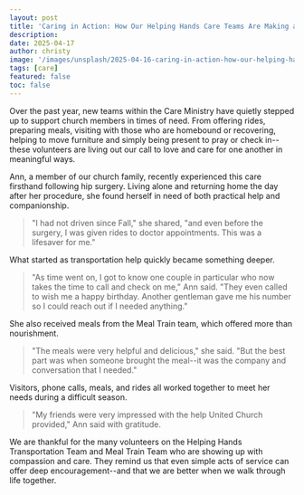 ```yaml
---
layout: post
title: 'Caring in Action: How Our Helping Hands Care Teams Are Making a Difference'
description:
date: 2025-04-17
author: christy
image: '/images/unsplash/2025-04-16-caring-in-action-how-our-helping-hands-care-teams-are-making-a-difference.jpg'
tags: [care]
featured: false
toc: false
---
```


Over the past year, new teams within the Care Ministry have quietly stepped up to support church members in times of need. From offering rides, preparing meals, visiting with those who are homebound or recovering, helping to move furniture and simply being present to pray or check in--these volunteers are living out our call to love and care for one another in meaningful ways.

Ann, a member of our church family, recently experienced this care firsthand following hip surgery. Living alone and returning home the day after her procedure, she found herself in need of both practical help and companionship.

> "I had not driven since Fall," she shared, "and even before the surgery, I was given rides to doctor appointments. This was a lifesaver for me."

What started as transportation help quickly became something deeper.

> "As time went on, I got to know one couple in particular who now takes the time to call and check on me," Ann said. "They even called to wish me a happy birthday. Another gentleman gave me his number so I could reach out if I needed anything."

She also received meals from the Meal Train team, which offered more than nourishment.

> "The meals were very helpful and delicious," she said. "But the best part was when someone brought the meal--it was the company and conversation that I needed."

Visitors, phone calls, meals, and rides all worked together to meet her needs during a difficult season.

> "My friends were very impressed with the help United Church provided," Ann said with gratitude.

We are thankful for the many volunteers on the Helping Hands Transportation Team and Meal Train Team who are showing up with compassion and care. They remind us that even simple acts of service can offer deep encouragement--and that we are better when we walk through life together.
